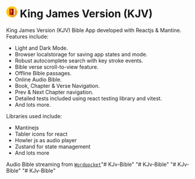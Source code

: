 # <img src="./public/bible.png" alt="Logo" height="30" /> King James Version (KJV)

King James Version (KJV) Bible App developed with Reactjs & Mantine. Features include:

- Light and Dark Mode.
- Browser localstorage for saving app states and mode.
- Robust autocomplete search with key stroke events.
- Bible verse scroll-to-view feature.
- Offline Bible passages.
- Online Audio Bible.
- Book, Chapter & Verse Navigation.
- Prev & Next Chapter navigation. 
- Detailed tests included using react testing library and vitest.
- And lots more.

Libraries used include:

- Mantinejs
- Tabler icons for react
- Howler js as audio player
- Zustand for state management
- And lots more

Audio Bible streaming from [`Wordpocket`](https://wordpocket.org)"# KJv-Bible" 
"# KJv-Bible" 
"# KJv-Bible" 
"# KJv-Bible" 
